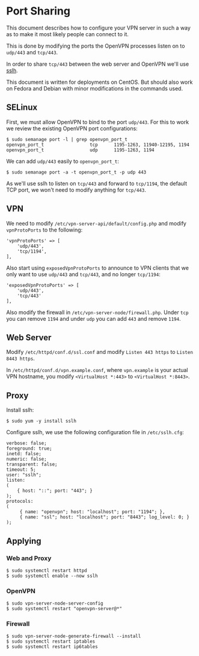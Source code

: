 # Port Sharing

This document describes how to configure your VPN server in such a way as to
make it most likely people can connect to it. 

This is done by modifying the ports the OpenVPN processes listen on to 
`udp/443` and `tcp/443`.

In order to share `tcp/443` between the web server and OpenVPN we'll use 
[sslh](https://github.com/yrutschle/sslh).

This document is written for deployments on CentOS. But should also work on 
Fedora and Debian with minor modifications in the commands used.

## SELinux

First, we must allow OpenVPN to bind to the port `udp/443`. For this
to work we review the existing OpenVPN port configurations:

    $ sudo semanage port -l | grep openvpn_port_t
    openvpn_port_t                 tcp      1195-1263, 11940-12195, 1194
    openvpn_port_t                 udp      1195-1263, 1194

We can add `udp/443` easily to `openvpn_port_t`:

    $ sudo semanage port -a -t openvpn_port_t -p udp 443

As we'll use sslh to listen on `tcp/443` and forward to `tcp/1194`, the default
TCP port, we won't need to modify anything for `tcp/443`.

## VPN

We need to modify `/etc/vpn-server-api/default/config.php` and modify 
`vpnProtoPorts` to the following:

    'vpnProtoPorts' => [
        'udp/443',
        'tcp/1194',
    ],

Also start using `exposedVpnProtoPorts` to announce to VPN clients that we only
want to use `udp/443` and `tcp/443`, and no longer `tcp/1194`:

    'exposedVpnProtoPorts' => [
        'udp/443',
        'tcp/443'
    ],

Also modify the firewall in `/etc/vpn-server-node/firewall.php`. Under `tcp` 
you can remove `1194` and under `udp` you can add `443` and remove 
`1194`.

## Web Server

Modify `/etc/httpd/conf.d/ssl.conf` and modify `Listen 443 https` to 
`Listen 8443 https`.

In `/etc/httpd/conf.d/vpn.example.conf`, where `vpn.example` is your actual 
VPN hostname, you modify `<VirtualHost *:443>` to `<VirtualHost *:8443>`.

## Proxy

Install sslh:

    $ sudo yum -y install sslh

Configure sslh, we use the following configuration file in `/etc/sslh.cfg`:

    verbose: false;
    foreground: true;
    inetd: false;
    numeric: false;
    transparent: false;
    timeout: 5;
    user: "sslh";
    listen:
    (
        { host: "::"; port: "443"; }
    );
    protocols:
    (
         { name: "openvpn"; host: "localhost"; port: "1194"; },
         { name: "ssl"; host: "localhost"; port: "8443"; log_level: 0; }
    );

## Applying

### Web and Proxy

    $ sudo systemctl restart httpd
    $ sudo systemctl enable --now sslh

### OpenVPN 

    $ sudo vpn-server-node-server-config
    $ sudo systemctl restart "openvpn-server@*"

### Firewall

    $ sudo vpn-server-node-generate-firewall --install
    $ sudo systemctl restart iptables
    $ sudo systemctl restart ip6tables
